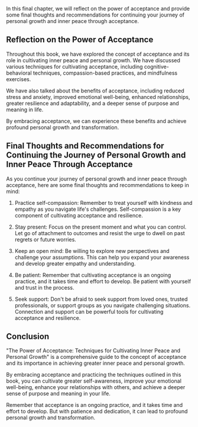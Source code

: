 
In this final chapter, we will reflect on the power of acceptance and provide some final thoughts and recommendations for continuing your journey of personal growth and inner peace through acceptance.

Reflection on the Power of Acceptance
-------------------------------------

Throughout this book, we have explored the concept of acceptance and its role in cultivating inner peace and personal growth. We have discussed various techniques for cultivating acceptance, including cognitive-behavioral techniques, compassion-based practices, and mindfulness exercises.

We have also talked about the benefits of acceptance, including reduced stress and anxiety, improved emotional well-being, enhanced relationships, greater resilience and adaptability, and a deeper sense of purpose and meaning in life.

By embracing acceptance, we can experience these benefits and achieve profound personal growth and transformation.

Final Thoughts and Recommendations for Continuing the Journey of Personal Growth and Inner Peace Through Acceptance
-------------------------------------------------------------------------------------------------------------------

As you continue your journey of personal growth and inner peace through acceptance, here are some final thoughts and recommendations to keep in mind:

1. Practice self-compassion: Remember to treat yourself with kindness and empathy as you navigate life's challenges. Self-compassion is a key component of cultivating acceptance and resilience.

2. Stay present: Focus on the present moment and what you can control. Let go of attachment to outcomes and resist the urge to dwell on past regrets or future worries.

3. Keep an open mind: Be willing to explore new perspectives and challenge your assumptions. This can help you expand your awareness and develop greater empathy and understanding.

4. Be patient: Remember that cultivating acceptance is an ongoing practice, and it takes time and effort to develop. Be patient with yourself and trust in the process.

5. Seek support: Don't be afraid to seek support from loved ones, trusted professionals, or support groups as you navigate challenging situations. Connection and support can be powerful tools for cultivating acceptance and resilience.

Conclusion
----------

"The Power of Acceptance: Techniques for Cultivating Inner Peace and Personal Growth" is a comprehensive guide to the concept of acceptance and its importance in achieving greater inner peace and personal growth.

By embracing acceptance and practicing the techniques outlined in this book, you can cultivate greater self-awareness, improve your emotional well-being, enhance your relationships with others, and achieve a deeper sense of purpose and meaning in your life.

Remember that acceptance is an ongoing practice, and it takes time and effort to develop. But with patience and dedication, it can lead to profound personal growth and transformation.
